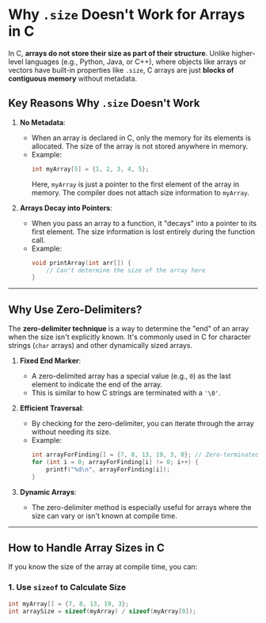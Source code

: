 # Why `.size` Doesn't Work for Arrays in C

In C, **arrays do not store their size as part of their structure**. Unlike higher-level languages (e.g., Python, Java, or C++), where objects like arrays or vectors have built-in properties like `.size`, C arrays are just **blocks of contiguous memory** without metadata.

## Key Reasons Why `.size` Doesn't Work
1. **No Metadata**:
   - When an array is declared in C, only the memory for its elements is allocated. The size of the array is not stored anywhere in memory.
   - Example:
     ```c
     int myArray[5] = {1, 2, 3, 4, 5};
     ```
     Here, `myArray` is just a pointer to the first element of the array in memory. The compiler does not attach size information to `myArray`.

2. **Arrays Decay into Pointers**:
   - When you pass an array to a function, it "decays" into a pointer to its first element. The size information is lost entirely during the function call.
   - Example:
     ```c
     void printArray(int arr[]) {
         // Can't determine the size of the array here
     }
     ```

---

## Why Use Zero-Delimiters?

The **zero-delimiter technique** is a way to determine the "end" of an array when the size isn't explicitly known. It's commonly used in C for character strings (`char` arrays) and other dynamically sized arrays.

1. **Fixed End Marker**:
   - A zero-delimited array has a special value (e.g., `0`) as the last element to indicate the end of the array.
   - This is similar to how C strings are terminated with a `'\0'`.

2. **Efficient Traversal**:
   - By checking for the zero-delimiter, you can iterate through the array without needing its size.
   - Example:
     ```c
     int arrayForFinding[] = {7, 8, 13, 19, 3, 0}; // Zero-terminated
     for (int i = 0; arrayForFinding[i] != 0; i++) {
         printf("%d\n", arrayForFinding[i]);
     }
     ```

3. **Dynamic Arrays**:
   - The zero-delimiter method is especially useful for arrays where the size can vary or isn't known at compile time.

---

## How to Handle Array Sizes in C

If you know the size of the array at compile time, you can:

### 1. Use `sizeof` to Calculate Size
   ```c
   int myArray[] = {7, 8, 13, 19, 3};
   int arraySize = sizeof(myArray) / sizeof(myArray[0]);
